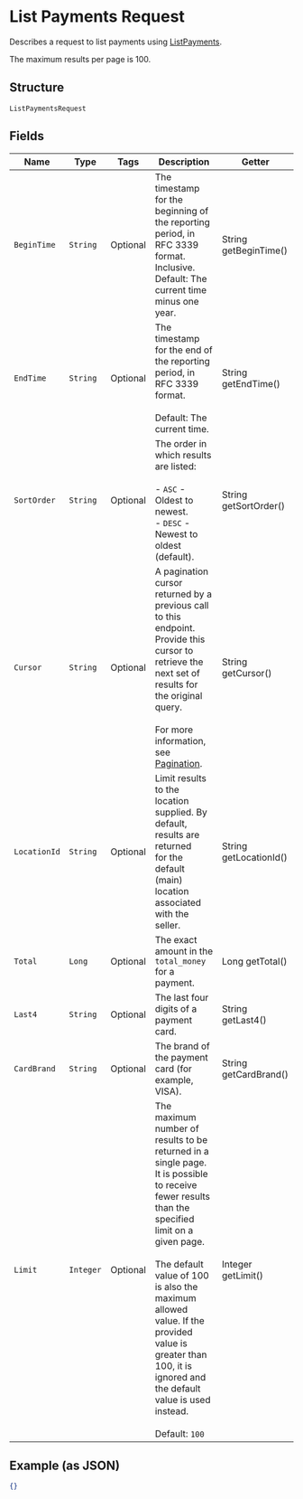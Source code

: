 
# List Payments Request

Describes a request to list payments using
[ListPayments](/doc/api/payments.md#list-payments).

The maximum results per page is 100.

## Structure

`ListPaymentsRequest`

## Fields

| Name | Type | Tags | Description | Getter |
|  --- | --- | --- | --- | --- |
| `BeginTime` | `String` | Optional | The timestamp for the beginning of the reporting period, in RFC 3339 format.<br>Inclusive. Default: The current time minus one year. | String getBeginTime() |
| `EndTime` | `String` | Optional | The timestamp for the end of the reporting period, in RFC 3339 format.<br><br>Default: The current time. | String getEndTime() |
| `SortOrder` | `String` | Optional | The order in which results are listed:<br><br>- `ASC` - Oldest to newest.<br>- `DESC` - Newest to oldest (default). | String getSortOrder() |
| `Cursor` | `String` | Optional | A pagination cursor returned by a previous call to this endpoint.<br>Provide this cursor to retrieve the next set of results for the original query.<br><br>For more information, see [Pagination](https://developer.squareup.com/docs/basics/api101/pagination). | String getCursor() |
| `LocationId` | `String` | Optional | Limit results to the location supplied. By default, results are returned<br>for the default (main) location associated with the seller. | String getLocationId() |
| `Total` | `Long` | Optional | The exact amount in the `total_money` for a payment. | Long getTotal() |
| `Last4` | `String` | Optional | The last four digits of a payment card. | String getLast4() |
| `CardBrand` | `String` | Optional | The brand of the payment card (for example, VISA). | String getCardBrand() |
| `Limit` | `Integer` | Optional | The maximum number of results to be returned in a single page.<br>It is possible to receive fewer results than the specified limit on a given page.<br><br>The default value of 100 is also the maximum allowed value. If the provided value is<br>greater than 100, it is ignored and the default value is used instead.<br><br>Default: `100` | Integer getLimit() |

## Example (as JSON)

```json
{}
```

